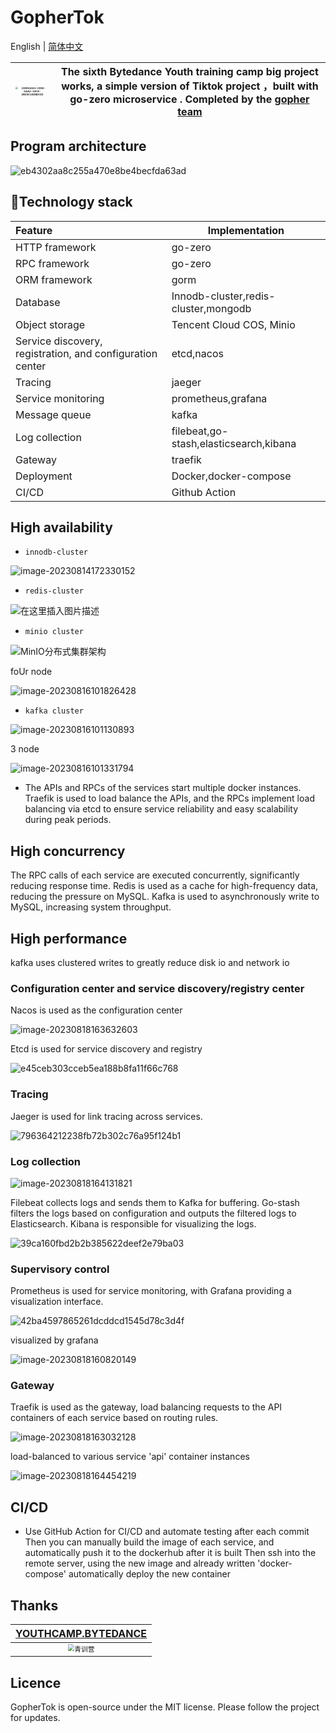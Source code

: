 # GopherTok


English | [简体中文](README-cn.MD)

| <img src="https://raw.githubusercontent.com/liuxianloveqiqi/Xian-imagehost/main/image/202308222108323.png" alt="{09951663-C990-6AA2-14C8-28D9C1DDBDCD}" style="zoom: 25%;" /> | The sixth Bytedance Youth training camp big project works, a simple version of Tiktok project ，built with  go-zero  microservice . Completed by the [gopher team](https://github.com/GophersTeam/GopherTok) |
| ------------------------------------------------------------ | ------------------------------------------------------------ |


## Program architecture

![eb4302aa8c255a470e8be4becfda63ad](*https://raw.githubusercontent.com/liuxianloveqiqi/Xian-imagehost/main/image/202308230226461.png*)

## 🚀Technology stack

| Feature                                                   | **Implementation**                     |
|:----------------------------------------------------------|----------------------------------------|
| HTTP framework                                            | go-zero                                |
| RPC framework                                             | go-zero                                |
| ORM framework                                             | gorm                                   |
| Database                                                  | Innodb-cluster,redis-cluster,mongodb   |
| Object storage                                            | Tencent Cloud COS, Minio               |
| Service discovery, registration, and configuration center | etcd,nacos                             |
| Tracing                                                   | jaeger                                 |
| Service monitoring                                        | prometheus,grafana                     |
| Message queue                                             | kafka                                  |
| Log collection                                            | filebeat,go-stash,elasticsearch,kibana |
| Gateway                                                   | traefik                                |
| Deployment                                                | Docker,docker-compose                  |
| CI/CD                                                     | Github Action                          |

## High availability

*   `innodb-cluster`

![image-20230814172330152](*https://raw.githubusercontent.com/liuxianloveqiqi/Xian-imagehost/main/image/image-20230814172330152.png*)

*  `redis-cluster`

![在这里插入图片描述](https://raw.githubusercontent.com/liuxianloveqiqi/Xian-imagehost/main/image/watermark,type_ZmFuZ3poZW5naGVpdGk,shadow_10,text_aHR0cHM6Ly9ibG9nLmNzZG4ubmV0L3lyeDQyMDkwOQ==,size_16,color_FFFFFF,t_70.png)

* `minio cluster`

![MinIO分布式集群架构](https://raw.githubusercontent.com/liuxianloveqiqi/Xian-imagehost/main/image/a36949e0b971475499fd9ec95ad3b32d~tplv-k3u1fbpfcp-zoom-in-crop-mark:4536:0:0:0-20230718162200891-20230814172546027.awebp)

foUr node

![image-20230816101826428](https://raw.githubusercontent.com/liuxianloveqiqi/Xian-imagehost/main/image/image-20230816101826428.png)

* `kafka cluster`

![image-20230816101130893](https://raw.githubusercontent.com/liuxianloveqiqi/Xian-imagehost/main/image/image-20230816101130893.png)

3 node

![image-20230816101331794](*https://raw.githubusercontent.com/liuxianloveqiqi/Xian-imagehost/main/image/image-20230816101331794.png*)

* The APIs and RPCs of the services start multiple docker instances. Traefik is used to load balance the APIs, and the RPCs implement load balancing via etcd to ensure service reliability and easy scalability during peak periods.

## High concurrency

The RPC calls of each service are executed concurrently, significantly reducing response time. Redis is used as a cache for high-frequency data, reducing the pressure on MySQL. Kafka is used to asynchronously write to MySQL, increasing system throughput.

## High performance

kafka uses clustered writes to greatly reduce disk io and network io

### Configuration center and service discovery/registry center

Nacos is used as the configuration center

![image-20230818163632603](https://raw.githubusercontent.com/liuxianloveqiqi/Xian-imagehost/main/image/image-20230818163632603.png)

Etcd is used for service discovery and registry

![e45ceb303cceb5ea188b8fa11f66c768](https://raw.githubusercontent.com/liuxianloveqiqi/Xian-imagehost/main/image/e45ceb303cceb5ea188b8fa11f66c768.png)

### Tracing

Jaeger is used for link tracing across services.

![796364212238fb72b302c76a95f124b1](https://raw.githubusercontent.com/liuxianloveqiqi/Xian-imagehost/main/image/796364212238fb72b302c76a95f124b1.png)

###  Log collection

![image-20230818164131821](https://raw.githubusercontent.com/liuxianloveqiqi/Xian-imagehost/main/image/image-20230818164131821.png)

Filebeat collects logs and sends them to Kafka for buffering. Go-stash filters the logs based on configuration and outputs the filtered logs to Elasticsearch. Kibana is responsible for visualizing the logs.

![39ca160fbd2b2b385622deef2e79ba03](https://raw.githubusercontent.com/liuxianloveqiqi/Xian-imagehost/main/image/39ca160fbd2b2b385622deef2e79ba03.png)

### Supervisory control

Prometheus is used for service monitoring, with Grafana providing a visualization interface.

![42ba4597865261dcddcd1545d78c3d4f](https://raw.githubusercontent.com/liuxianloveqiqi/Xian-imagehost/main/image/42ba4597865261dcddcd1545d78c3d4f.png)

visualized by grafana

![image-20230818160820149](https://raw.githubusercontent.com/liuxianloveqiqi/Xian-imagehost/main/image/image-20230818160820149.png)

### Gateway

Traefik is used as the gateway, load balancing requests to the API containers of each service based on routing rules.

![image-20230818163032128](https://raw.githubusercontent.com/liuxianloveqiqi/Xian-imagehost/main/image/image-20230818163032128.png)

load-balanced to various service 'api' container instances

![image-20230818164454219](*https://raw.githubusercontent.com/liuxianloveqiqi/Xian-imagehost/main/image/image-20230818164454219.png*)

## CI/CD

* Use GitHub Action for CI/CD and automate testing after each commit
Then you can manually build the image of each service, and automatically push it to the dockerhub after it is built
Then ssh into the remote server, using the new image and already written 'docker-compose' automatically deploy the new container

## Thanks

|   [YOUTHCAMP.BYTEDANCE](https://youthcamp.bytedance.com/)    |
| :----------------------------------------------------------: |
| <img src="https://raw.githubusercontent.com/liuxianloveqiqi/Xian-imagehost/main/image/202308230232085.webp" alt="青训营" style="zoom: 67%;" /> |



## Licence

GopherTok is open-source under the MIT license. Please follow the project for updates.



